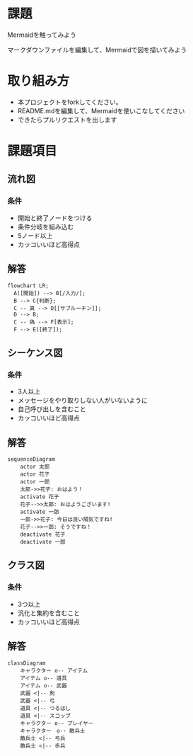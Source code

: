 # 課題
Mermaidを触ってみよう

マークダウンファイルを編集して、Mermaidで図を描いてみよう

# 取り組み方
* 本プロジェクトをforkしてください。
* README.mdを編集して、Mermaidを使いこなしてください
* できたらプルリクエストを出します

# 課題項目
## 流れ図
### 条件
- 開始と終了ノードをつける
- 条件分岐を組み込む
- 5ノード以上
- カッコいいほど高得点

## 解答
```mermaid
flowchart LR;
  A([開始]) --> B[/入力/];
  B --> C{判断};
  C -- 真 --> D[[サブルーチン]];
  D --> B;
  C -- 偽 --> F[表示];
  F --> E([終了]);
```

## シーケンス図
### 条件
- 3人以上
- メッセージをやり取りしない人がいないように
- 自己呼び出しを含むこと
- カッコいいほど高得点

## 解答
```mermaid
sequenceDiagram
    actor 太郎
    actor 花子
    actor 一郎
    太郎->>花子: おはよう！
    activate 花子
    花子-->>太郎: おはようございます!
    activate 一郎
    一郎->>花子: 今日は良い陽気ですね!
    花子-->>一郎: そうですね！
    deactivate 花子
    deactivate 一郎
```

## クラス図

### 条件
- 3つ以上
- 汎化と集約を含むこと
- カッコいいほど高得点

## 解答
```mermaid
classDiagram
    キャラクター o-- アイテム
    アイテム o-- 道具
    アイテム o-- 武器
    武器 <|-- 剣
    武器 <|-- 弓
    道具 <|-- つるはし
    道具 <|-- スコップ
    キャラクター o-- プレイヤー
    キャラクター　o-- 敵兵士
    敵兵士 <|-- 弓兵
    敵兵士 <|-- 歩兵
    
```
